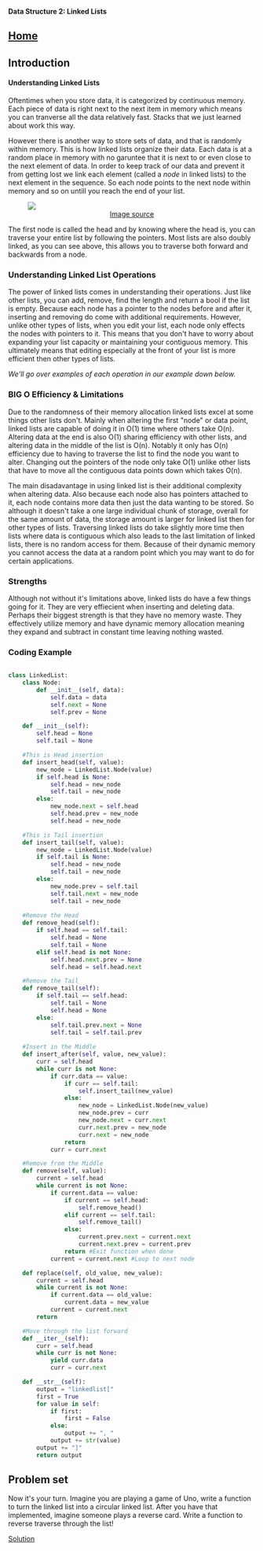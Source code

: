 **Data Structure 2: Linked Lists**

[Home](../welcome.md)
---

## **Introduction**
#### Understanding Linked Lists

Oftentimes when you store data, it is categorized by continuous memory. Each piece of data is right next to the next item in memory which means you can tranverse all the data relatively fast. Stacks that we just learned about work this way. 

However there is another way to store sets of data, and that is randomly within memory. This is how linked lists organize their data. Each data is at a random place in memory with no garuntee that it is next to or even close to the next element of data. In order to keep track of our data and prevent it from getting lost we link each element (called a *node* in linked lists) to the next element in the sequence. So each node points to the next node within memory and so on untill you reach the end of your list.

<!-- Linked List image -->
<figure>
<img src="https://i2.wp.com/algorithms.tutorialhorizon.com/files/2016/03/Doubly-Linked-List.png">
<figcaption align= "center"> <a href=https://algorithms.tutorialhorizon.com/doubly-linked-list-complete-implementation>Image source</a></figcaption>
</figure>


 The first node is called the head and by knowing where the head is, you can traverse your entire list by following the pointers. Most lists are also doubly linked, as you can see above, this allows you to traverse both forward and backwards from a node.

### Understanding Linked List Operations

The power of linked lists comes in understanding their operations. Just like other lists, you can add, remove, find the length and return a bool if the list is empty.
Because each node has a pointer to the nodes before and after it, inserting and removing do come with additional requirements. However, unlike other types of lists, when you edit your list, each node only effects the nodes with pointers to it. This means that you don't have to worry about expanding your list capacity or maintaining your contiguous memory. This ultimately means that editing especially at the front of your list is more efficient then other types of lists.

*We'll go over examples of each operation in our example down below.*

### BIG O Efficiency & Limitations

Due to the randomness of their memory allocation linked lists excel at some things other lists don't. Mainly when altering the first "node" or data point, linked lists are capable of doing it in O(1) time where others take O(n). Altering data at the end is also O(1) sharing efficiency with other lists, and altering data in the middle of the list is O(n). Notably it only has O(n) efficiency due to having to traverse the list to find the node you want to alter. Changing out the pointers of the node only take O(1) unlike other lists that have to move all the contiguous data points down which takes O(n).

The main disadavantage in using linked list is their additional complexity when altering data. Also because each node also has pointers attached to it, each node contains more data then just the data wanting to be stored. So although it doesn't take a one large individual chunk of storage, overall for the same amount of data, the storage amount is larger for linked list then for other types of lists. Traversing linked lists do take slightly more time then lists where data is contiguous which also leads to the last limitation of linked lists, there is no random access for them. Because of their dynamic memory you cannot access the data at a random point which you may want to do for certain applications.

### Strengths

Although not without it's limitations above, linked lists do have a few things going for it. They are very effiecient when inserting and deleting data. Perhaps their biggest strength is that they have no memory waste. They effectively utilize memory and have dynamic memory allocation meaning they expand and subtract in constant time leaving nothing wasted.

### Coding Example

``` python

class LinkedList:
    class Node:
        def __init__(self, data):
            self.data = data
            self.next = None
            self.prev = None

    def __init__(self):
        self.head = None
        self.tail = None

    #This is Head insertion
    def insert_head(self, value):
        new_node = LinkedList.Node(value)  
        if self.head is None:
            self.head = new_node
            self.tail = new_node
        else:
            new_node.next = self.head 
            self.head.prev = new_node 
            self.head = new_node      

    #This is Tail insertion
    def insert_tail(self, value):
        new_node = LinkedList.Node(value)
        if self.tail is None:
            self.head = new_node
            self.tail = new_node
        else:
            new_node.prev = self.tail
            self.tail.next = new_node
            self.tail = new_node
    
    #Remove the Head
    def remove_head(self):
        if self.head == self.tail:
            self.head = None
            self.tail = None
        elif self.head is not None:
            self.head.next.prev = None 
            self.head = self.head.next

    #Remove the Tail
    def remove_tail(self):
        if self.tail == self.head:
            self.tail = None
            self.head = None
        else:
            self.tail.prev.next = None
            self.tail = self.tail.prev
            
    #Insert in the Middle
    def insert_after(self, value, new_value):
        curr = self.head
        while curr is not None:
            if curr.data == value:
                if curr == self.tail:
                    self.insert_tail(new_value)
                else:
                    new_node = LinkedList.Node(new_value)
                    new_node.prev = curr      
                    new_node.next = curr.next  
                    curr.next.prev = new_node 
                    curr.next = new_node       
                return 
            curr = curr.next 

    #Remove from the Middle
    def remove(self, value):
        current = self.head
        while current is not None:
            if current.data == value:
                if current == self.head:
                    self.remove_head()
                elif current == self.tail:
                    self.remove_tail()
                else:
                    current.prev.next = current.next
                    current.next.prev = current.prev
                return #Exit function when done
            current = current.next #Loop to next node

    def replace(self, old_value, new_value):
        current = self.head
        while current is not None:
            if current.data == old_value:
                current.data = new_value
            current = current.next
        return

    #Move through the list forward
    def __iter__(self):
        curr = self.head 
        while curr is not None:
            yield curr.data 
            curr = curr.next 

    def __str__(self):
        output = "linkedlist["
        first = True
        for value in self:
            if first:
                first = False
            else:
                output += ", "
            output += str(value)
        output += "]"
        return output
```

## Problem set

Now it's your turn. Imagine you are playing a game of Uno, write a function to turn the linked list into a circular linked list. After you have that implemented, imagine someone plays a reverse card. Write a function to reverse traverse through the list!

[Solution](TreesAnswers.md)
